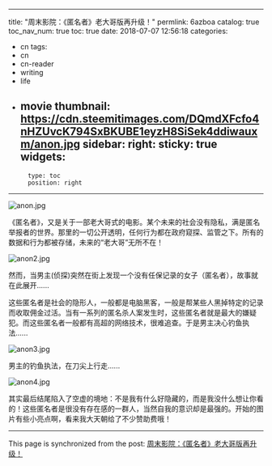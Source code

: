 
---
title: "周末影院：《匿名者》老大哥版再升级！"
permlink: 6azboa
catalog: true
toc_nav_num: true
toc: true
date: 2018-07-07 12:56:18
categories:
- cn
tags:
- cn
- cn-reader
- writing
- life
- movie
thumbnail: https://cdn.steemitimages.com/DQmdXFcfo4nHZUvcK794SxBKUBE1eyzH8SiSek4ddiwauxm/anon.jpg
sidebar:
    right:
        sticky: true
widgets:
    -
        type: toc
        position: right
---


![anon.jpg](https://cdn.steemitimages.com/DQmdXFcfo4nHZUvcK794SxBKUBE1eyzH8SiSek4ddiwauxm/anon.jpg)

《匿名者》，又是关于一部老大哥式的电影。某个未来的社会没有隐私，满是匿名举报者的世界。那里的一切公开透明，任何行为都在政府窥探、监管之下。所有的数据和行为都被存储，未来的“老大哥”无所不在！



![anon2.jpg](https://cdn.steemitimages.com/DQmSmmVHqZ5sNFd7teekkGXKFZ6Zpb7BdcitWvMC6mQhdx7/anon2.jpg)

然而，当男主(侦探)突然在街上发现一个没有任保记录的女子（匿名者），故事就在此展开......

这些匿名者是社会的隐形人，一般都是电脑黑客，一般是帮某些人黑掉特定的记录而收取佣金过活。当有一系列的匿名杀人案发生时，这些匿名者就是最大的嫌疑犯。而这些匿名者一般都有高超的网络技术，很难追查。于是男主决心钓鱼执法......


![anon3.jpg](https://cdn.steemitimages.com/DQmQpYrQz5AAEfLxV3UuLDLxFs7uhKWZn39TzkHeNuNtCqz/anon3.jpg)

男主的钓鱼执法，在刀尖上行走......

![anon4.jpg](https://cdn.steemitimages.com/DQmQD3qChEDXUSMmz9snr7vB2pM2kmoVUrouVra9YfGTZDV/anon4.jpg)

其实最后结尾陷入了空虚的境地：不是我有什么好隐藏的，而是我没什么想让你看的！这些匿名者是很没有存在感的一群人，当然自我的意识却是最强的。开始的图片有些小亮点啊，看来我大天朝给了不少赞助费哦！

- - -

This page is synchronized from the post: [周末影院：《匿名者》老大哥版再升级！](https://steemit.com/@lemooljiang/6azboa)
